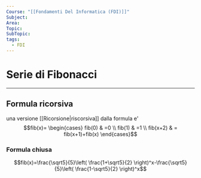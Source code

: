 ```yaml
---
Course: "[[Fondamenti Del Informatica (FDI)]]"
Subject: 
Area: 
Topic: 
SubTopic: 
tags:
  - FDI
---
```


# Serie di Fibonacci
---

## Formula ricorsiva
una versione [[Ricorsione|riscorsiva]] dalla formula e' 
$$fib(x)=
\begin{cases}
	fib(0)   & =0 \\
	fib(1)   & =1 \\
	fib(x+2) & = fib(x+1)+fib(x)
\end{cases}$$

### Formula chiusa
$$fib(x)=\frac{\sqrt5}{5}\left( \frac{1+\sqrt5}{2} \right)^x-\frac{\sqrt5}{5}\left( \frac{1-\sqrt5}{2} \right)^x$$